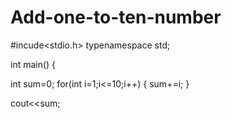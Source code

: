 # Add-one-to-ten-number

#incude<stdio.h>
typenamespace std;

int main()
{

int sum=0;
for(int i=1;i<=10;i++)
{
   sum+=i;
}

cout<<sum;
